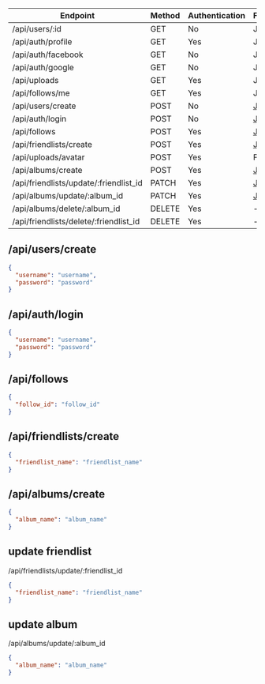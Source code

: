 | Endpoint                               | Method | Authentication | Format                        |
| -------------------------------------- | ------ | -------------- | ----------------------------- |
| /api/users/:id                         | GET    | No             | JSON                          |
| /api/auth/profile                      | GET    | Yes            | JSON                          |
| /api/auth/facebook                     | GET    | No             | JSON                          |
| /api/auth/google                       | GET    | No             | JSON                          |
| /api/uploads                           | GET    | Yes            | JSON                          |
| /api/follows/me                        | GET    | Yes            | JSON                          |
| /api/users/create                      | POST   | No             | [JSON](#apiuserscreate)       |
| /api/auth/login                        | POST   | No             | [JSON](#apiauthlogin)         |
| /api/follows                           | POST   | Yes            | [JSON](#apifollows)           |
| /api/friendlists/create                | POST   | Yes            | [JSON](#apifriendlistscreate) |
| /api/uploads/avatar                    | POST   | Yes            | FILE                          |
| /api/albums/create                     | POST   | Yes            | [JSON](#apialbumscreate)      |
| /api/friendlists/update/:friendlist_id | PATCH  | Yes            | [JSON](#update-friendlist)    |
| /api/albums/update/:album_id           | PATCH  | Yes            | [JSON](#update-album)         |
| /api/albums/delete/:album_id           | DELETE | Yes            | -                             |
| /api/friendlists/delete/:friendlist_id | DELETE | Yes            | -                             |

## /api/users/create

```json
{
  "username": "username",
  "password": "password"
}
```

## /api/auth/login

```json
{
  "username": "username",
  "password": "password"
}
```

## /api/follows

```json
{
  "follow_id": "follow_id"
}
```

## /api/friendlists/create

```json
{
  "friendlist_name": "friendlist_name"
}
```

## /api/albums/create

```json
{
  "album_name": "album_name"
}
```

## update friendlist

/api/friendlists/update/:friendlist_id

```json
{
  "friendlist_name": "friendlist_name"
}
```

## update album

/api/albums/update/:album_id

```json
{
  "album_name": "album_name"
}
```
